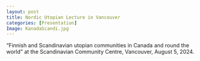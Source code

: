 ```yaml
---
layout: post
title: Nordic Utopian Lecture in Vancouver 
categories: [Presentation]
Image: KanadaScandi.jpg
---
```

“Finnish and Scandinavian utopian communities in Canada and round the world” at the Scandinavian Community Centre, Vancouver, August 5, 2024.
